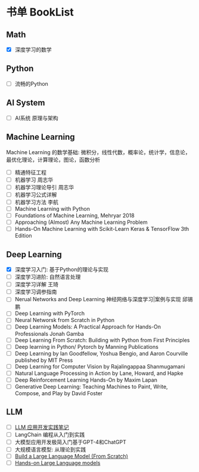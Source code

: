 # 书单 BookList

## Math

- [x] 深度学习的数学

## Python

- [ ] 流畅的Python

## AI System

- [ ] AI系统 原理与架构

## Machine Learning

Machine Learning 的数学基础: 微积分，线性代数，概率论，统计学，信息论，最优化理论，计算理论，图论，函数分析

- [ ] 精通特征工程
- [ ] 机器学习 周志华
- [ ] 机器学习理论导引 周志华
- [ ] 机器学习公式详解
- [ ] 机器学习方法 李航
- [ ] Machine Learning with Python
- [ ] Foundations of Machine Learning, Mehryar 2018
- [ ] Approaching (Almost) Any Machine Learning Problem
- [ ] Hands-On Machine Learning with Scikit-Learn Keras & TensorFlow 3th Edition

## Deep Learning

- [x] 深度学习入门: 基于Python的理论与实现
- [ ] 深度学习进阶: 自然语言处理
- [ ] 深度学习详解 王琦
- [ ] 深度学习调参指南
- [ ] Nerual Networks and Deep Learning 神经网络与深度学习|案例与实现 邱锡鹏
- [ ] Deep Learning with PyTorch
- [ ] Neural Networsk from Scratch in Python
- [ ] Deep Learning Models: A Practical Approach for Hands-On Professionals Jonah Gamba
- [ ] Deep Learning From Scratch: Building with Python from First Principles
- [ ] Deep learning in Python/ Pytorch by Manning Publications
- [ ] Deep Learning by Ian Goodfellow, Yoshua Bengio, and Aaron Courville published by MIT Press
- [ ] Deep Learning for Computer Vision by Rajalingappaa Shanmugamani
- [ ] Natural Language Processing in Action by Lane, Howard, and Hapke
- [ ] Deep Reinforcement Learning Hands-On by Maxim Lapan
- [ ] Generative Deep Learning: Teaching Machines to Paint, Write, Compose, and Play by David Foster

## LLM

- [ ] [LLM 应用开发实践笔记](https://aitutor.liduos.com/)
- [ ] LangChain 编程从入门到实践
- [ ] 大模型应用开发极简入门基于GPT-4和ChatGPT
- [ ] 大规模语言模型: 从理论到实践
- [ ] [Build a Large Language Model (From Scratch)](https://livebook.manning.com/book/build-a-large-language-model-from-scratch/welcome/v-8/)
- [ ] [Hands-on Large Language models](https://www.oreilly.com/library/view/hands-on-large-language/9781098150952/)
